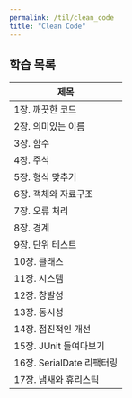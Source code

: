 ```yaml
---
permalink: /til/clean_code
title: "Clean Code"
---
```


## 학습 목록

| 제목                      |
| ------------------------- |
| 1장. 깨끗한 코드          |
| 2장. 의미있는 이름        |
| 3장. 함수                 |
| 4장. 주석                 |
| 5장. 형식 맞추기          |
| 6장. 객체와 자료구조      |
| 7장. 오류 처리            |
| 8장. 경계                 |
| 9장. 단위 테스트          |
| 10장. 클래스              |
| 11장. 시스템              |
| 12장. 창발성              |
| 13장. 동시성              |
| 14장. 점진적인 개선       |
| 15장. JUnit 들여다보기    |
| 16장. SerialDate 리팩터링 |
| 17장. 냄새와 휴리스틱     |
